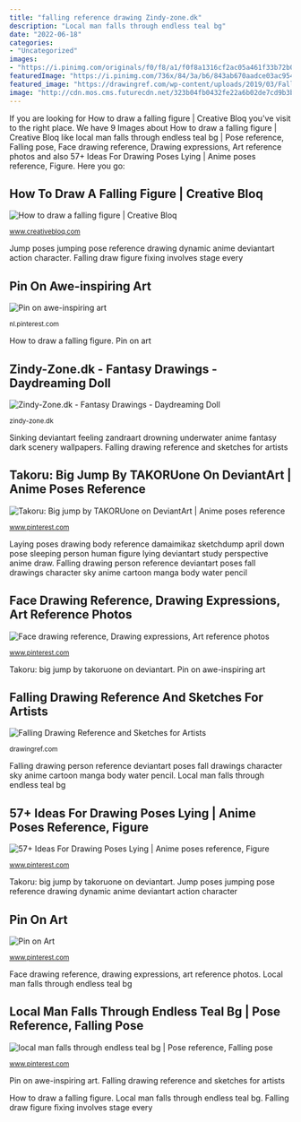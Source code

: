 ```yaml
---
title: "falling reference drawing Zindy-zone.dk"
description: "Local man falls through endless teal bg"
date: "2022-06-18"
categories:
- "Uncategorized"
images:
- "https://i.pinimg.com/originals/f0/f8/a1/f0f8a1316cf2ac05a461f33b72b087b4.png"
featuredImage: "https://i.pinimg.com/736x/84/3a/b6/843ab670aadce03ac954206a3309c5fb--endless-visual-literacy.jpg"
featured_image: "https://drawingref.com/wp-content/uploads/2019/03/Falling2-768x768.jpg"
image: "http://cdn.mos.cms.futurecdn.net/323b04fb0432fe22a6b02de7cd9b3b88.jpg"
---
```


If you are looking for How to draw a falling figure | Creative Bloq you've visit to the right place. We have 9 Images about How to draw a falling figure | Creative Bloq like local man falls through endless teal bg | Pose reference, Falling pose, Face drawing reference, Drawing expressions, Art reference photos and also 57+ Ideas For Drawing Poses Lying | Anime poses reference, Figure. Here you go:

## How To Draw A Falling Figure | Creative Bloq

![How to draw a falling figure | Creative Bloq](http://cdn.mos.cms.futurecdn.net/323b04fb0432fe22a6b02de7cd9b3b88.jpg "Local man falls through endless teal bg")

<small>www.creativebloq.com</small>

Jump poses jumping pose reference drawing dynamic anime deviantart action character. Falling draw figure fixing involves stage every

## Pin On Awe-inspiring Art

![Pin on awe-inspiring art](https://i.pinimg.com/originals/c5/af/71/c5af7197e63d74577428e8b730cf9e49.jpg "Sinking deviantart feeling zandraart drowning underwater anime fantasy dark scenery wallpapers")

<small>nl.pinterest.com</small>

How to draw a falling figure. Pin on art

## Zindy-Zone.dk - Fantasy Drawings - Daydreaming Doll

![Zindy-Zone.dk - Fantasy Drawings - Daydreaming Doll](https://zindy-zone.dk/images/drawings/colour_pencil/daydreaming_doll.jpg "Drawing reference poses face cry mouth base expressions anime faces female")

<small>zindy-zone.dk</small>

Sinking deviantart feeling zandraart drowning underwater anime fantasy dark scenery wallpapers. Falling drawing reference and sketches for artists

## Takoru: Big Jump By TAKORUone On DeviantArt | Anime Poses Reference

![Takoru: Big jump by TAKORUone on DeviantArt | Anime poses reference](https://i.pinimg.com/736x/c0/f5/a7/c0f5a7d1400f4b2a50638028b4c5ebec--dynamic-poses-art.jpg "Falling draw figure fixing involves stage every")

<small>www.pinterest.com</small>

Laying poses drawing body reference damaimikaz sketchdump april down pose sleeping person human figure lying deviantart study perspective anime draw. Falling drawing person reference deviantart poses fall drawings character sky anime cartoon manga body water pencil

## Face Drawing Reference, Drawing Expressions, Art Reference Photos

![Face drawing reference, Drawing expressions, Art reference photos](https://i.pinimg.com/736x/33/05/7a/33057ab857d3d7cb42eb9eaa19264a0a--poses-google-search.jpg "Jump poses jumping pose reference drawing dynamic anime deviantart action character")

<small>www.pinterest.com</small>

Takoru: big jump by takoruone on deviantart. Pin on awe-inspiring art

## Falling Drawing Reference And Sketches For Artists

![Falling Drawing Reference and Sketches for Artists](https://drawingref.com/wp-content/uploads/2019/03/Falling2-768x768.jpg "Laying poses drawing body reference damaimikaz sketchdump april down pose sleeping person human figure lying deviantart study perspective anime draw")

<small>drawingref.com</small>

Falling drawing person reference deviantart poses fall drawings character sky anime cartoon manga body water pencil. Local man falls through endless teal bg

## 57+ Ideas For Drawing Poses Lying | Anime Poses Reference, Figure

![57+ Ideas For Drawing Poses Lying | Anime poses reference, Figure](https://i.pinimg.com/736x/54/9f/cc/549fcce6f4a790130c9e28f49f78cfd4.jpg "Falling pose poses reference drawing character action drawings jumping man animation dynamic cartoon human references endless sticks down different draw")

<small>www.pinterest.com</small>

Takoru: big jump by takoruone on deviantart. Jump poses jumping pose reference drawing dynamic anime deviantart action character

## Pin On Art

![Pin on Art](https://i.pinimg.com/originals/f0/f8/a1/f0f8a1316cf2ac05a461f33b72b087b4.png "Zindy-zone.dk")

<small>www.pinterest.com</small>

Face drawing reference, drawing expressions, art reference photos. Local man falls through endless teal bg

## Local Man Falls Through Endless Teal Bg | Pose Reference, Falling Pose

![local man falls through endless teal bg | Pose reference, Falling pose](https://i.pinimg.com/736x/84/3a/b6/843ab670aadce03ac954206a3309c5fb--endless-visual-literacy.jpg "Local man falls through endless teal bg")

<small>www.pinterest.com</small>

Pin on awe-inspiring art. Falling drawing reference and sketches for artists

How to draw a falling figure. Local man falls through endless teal bg. Falling draw figure fixing involves stage every
